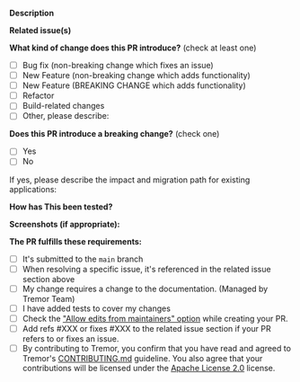 <!--
Please make sure to read the Contribution Guidelines:
https://github.com/tremorlabs/tremor/blob/main/CONTRIBUTING.md
-->

<!-- PULL REQUEST TEMPLATE -->
**Description**

<!--- Describe your changes in detail -->

**Related issue(s)**

<!--- Please link to the issue here: -->
<!--- This project only accepts pull requests related to open issues -->
<!--- If suggesting a new feature or change, please discuss it in an issue first -->
<!--- If fixing a bug, there should be an issue describing it with steps to reproduce -->

**What kind of change does this PR introduce?** (check at least one)
<!-- (Update "[ ]" to "[x]" to check a box) -->

- [ ] Bug fix (non-breaking change which fixes an issue)
- [ ] New Feature (non-breaking change which adds functionality)
- [ ] New Feature (BREAKING CHANGE which adds functionality)
- [ ] Refactor
- [ ] Build-related changes
- [ ] Other, please describe:

**Does this PR introduce a breaking change?** (check one)

- [ ] Yes
- [ ] No

If yes, please describe the impact and migration path for existing applications:

**How has This been tested?**

<!--- Please describe how you tested your changes. -->
<!--- Include details of your testing environment, and the tests you ran to -->
<!--- see how your change affects other areas of the code, etc. -->

**Screenshots (if appropriate):**


**The PR fulfills these requirements:**

<!--- If you're unsure about any of these, don't hesitate to ask. We're here to help! -->
- [ ] It's submitted to the `main` branch
- [ ] When resolving a specific issue, it's referenced in the related issue section above
- [ ] My change requires a change to the documentation. (Managed by Tremor Team)
- [ ] I have added tests to cover my changes
- [ ] Check the ["Allow edits from maintainers" option](https://docs.github.com/en/pull-requests/collaborating-with-pull-requests/working-with-forks/allowing-changes-to-a-pull-request-branch-created-from-a-fork) while creating your PR.
- [ ] Add refs #XXX or fixes #XXX to the related issue section if your PR refers to or fixes an issue.
- [ ] By contributing to Tremor, you confirm that you have read and agreed to Tremor's [CONTRIBUTING.md](https://github.com/tremorlabs/tremor/blob/main/CONTRIBUTING.md) guideline. You also agree that your contributions will be licensed under the [Apache License 2.0](https://github.com/tremorlabs/tremor/blob/main/License) license.
